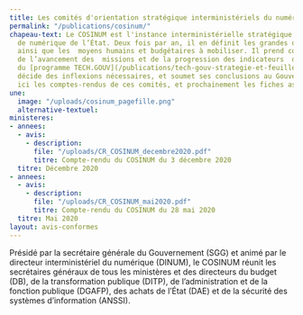 ```yaml
---
title: Les comités d'orientation stratégique interministériels du numérique (COSINUM)
permalink: "/publications/cosinum/"
chapeau-text: Le COSINUM est l'instance interministérielle stratégique en matière
  de numérique de l’État. Deux fois par an, il en définit les grandes orientations,
  ainsi que les  moyens humains et budgétaires à mobiliser. Il prend connaissance
  de l’avancement des  missions et de la progression des indicateurs  de  pilotage
  du [programme TECH.GOUV](/publications/tech-gouv-strategie-et-feuille-de-route-2019-2021/),
  décide des inflexions nécessaires, et soumet ses conclusions au Gouvernement. Retrouvez
  ici les comptes-rendus de ces comités, et prochainement les fiches associées.
une:
  image: "/uploads/cosinum_pagefille.png"
  alternative-textuel: 
ministeres:
- annees:
  - avis:
    - description: 
      file: "/uploads/CR_COSINUM_decembre2020.pdf"
      titre: Compte-rendu du COSINUM du 3 décembre 2020
  titre: Décembre 2020
- annees:
  - avis:
    - description: 
      file: "/uploads/CR_COSINUM_mai2020.pdf"
      titre: Compte-rendu du COSINUM du 28 mai 2020
  titre: Mai 2020
layout: avis-conformes
---
```


Présidé par la secrétaire générale du Gouvernement (SGG) et animé par le directeur interministériel du numérique (DINUM), le COSINUM réunit les secrétaires généraux de tous les ministères et des directeurs du budget (DB), de la transformation publique (DITP), de l’administration et de la fonction publique (DGAFP), des achats de l’État (DAE) et de la sécurité des systèmes d’information (ANSSI).